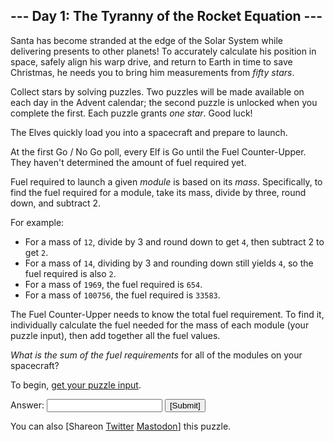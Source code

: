 <main>
<article class="day-desc"><h2>--- Day 1: The Tyranny of the Rocket Equation ---</h2><p>Santa has become stranded at the edge of the Solar System while delivering presents to other planets! To accurately calculate his position in space, safely align his warp drive, and return to Earth in time to save Christmas, he needs you to bring him <span title="If only you had time to grab an astrolabe.">measurements</span> from <em class="star">fifty stars</em>.</p>
<p>Collect stars by solving puzzles.  Two puzzles will be made available on each day in the Advent calendar; the second puzzle is unlocked when you complete the first.  Each puzzle grants <em class="star">one star</em>. Good luck!</p>
<p>The Elves quickly load you into a spacecraft and prepare to launch.</p>
<p>At the first Go / No Go poll, every Elf is Go until the Fuel Counter-Upper.  They haven't determined the amount of fuel required yet.</p>
<p>Fuel required to launch a given <em>module</em> is based on its <em>mass</em>.  Specifically, to find the fuel required for a module, take its mass, divide by three, round down, and subtract 2.</p>
<p>For example:</p>
<ul>
<li>For a mass of <code>12</code>, divide by 3 and round down to get <code>4</code>, then subtract 2 to get <code>2</code>.</li>
<li>For a mass of <code>14</code>, dividing by 3 and rounding down still yields <code>4</code>, so the fuel required is also <code>2</code>.</li>
<li>For a mass of <code>1969</code>, the fuel required is <code>654</code>.</li>
<li>For a mass of <code>100756</code>, the fuel required is <code>33583</code>.</li>
</ul>
<p>The Fuel Counter-Upper needs to know the total fuel requirement.  To find it, individually calculate the fuel needed for the mass of each module (your puzzle input), then add together all the fuel values.</p>
<p><em>What is the sum of the fuel requirements</em> for all of the modules on your spacecraft?</p>
</article>
<p>To begin, <a href="1/input" target="_blank">get your puzzle input</a>.</p>
<form action="1/answer" method="post"><input name="level" type="hidden" value="1"/><p>Answer: <input autocomplete="off" name="answer" type="text"/> <input type="submit" value="[Submit]"/></p></form>
<p>You can also <span class="share">[Share<span class="share-content">on
  <a href="https://twitter.com/intent/tweet?text=%22The+Tyranny+of+the+Rocket+Equation%22+%2D+Day+1+%2D+Advent+of+Code+2019&amp;url=https%3A%2F%2Fadventofcode%2Ecom%2F2019%2Fday%2F1&amp;related=ericwastl&amp;hashtags=AdventOfCode" target="_blank">Twitter</a>
<a href="javascript:void(0);" onclick="var ms; try{ms=localStorage.getItem('mastodon.server')}finally{} if(typeof ms!=='string')ms=''; ms=prompt('Mastodon Server?',ms); if(typeof ms==='string' &amp;&amp; ms.length){this.href='https://'+ms+'/share?text=%22The+Tyranny+of+the+Rocket+Equation%22+%2D+Day+1+%2D+Advent+of+Code+2019+%23AdventOfCode+https%3A%2F%2Fadventofcode%2Ecom%2F2019%2Fday%2F1';try{localStorage.setItem('mastodon.server',ms);}finally{}}else{return false;}" target="_blank">Mastodon</a></span>]</span> this puzzle.</p>
</main>
